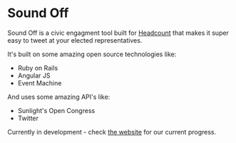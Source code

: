# Sound Off

Sound Off is a civic engagment tool built for [Headcount](http://www.headcount.org/) that makes it super easy to tweet at your elected representatives.

It's built on some amazing open source technologies like:

 * Ruby on Rails
 * Angular JS
 * Event Machine

And uses some amazing API's like:

 * Sunlight's Open Congress
 * Twitter

Currently in development - check [the website](http://soundoffatcongress.org) for our current progress.

